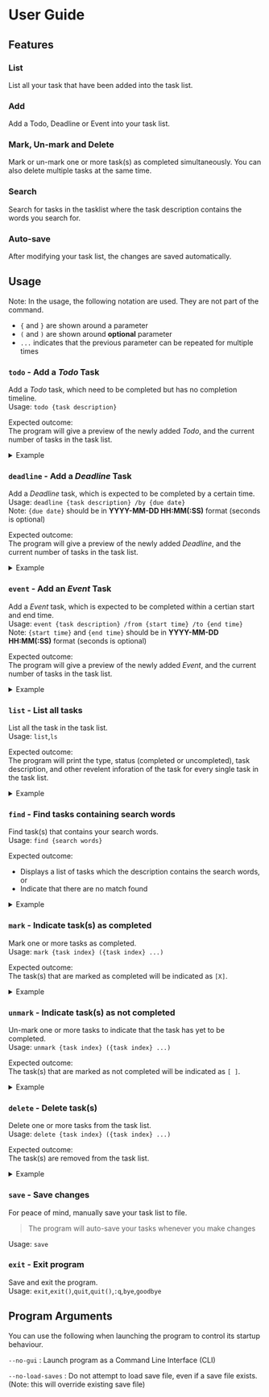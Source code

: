 # User Guide



## Features 

### List
List all your task that have been added into the task list.

### Add
Add a Todo, Deadline or Event into your task list.

### Mark, Un-mark and Delete
Mark or un-mark one or more task(s) as completed simultaneously.
You can also delete multiple tasks at the same time.

### Search
Search for tasks in the tasklist where the task description contains the words you search for.

### Auto-save
After modifying your task list, the changes are saved automatically.

## Usage
Note: In the usage, the following notation are used. They are not part of the command.
* `{` and `}` are shown around a parameter
* `(` and `)` are shown around **optional** parameter
* `...` indicates that the previous parameter can be repeated for multiple times 

### `todo` - Add a *Todo* Task
Add a *Todo* task, which need to be completed but has no completion timeline.\
Usage: `todo {task description}`

Expected outcome:\
The program will give a preview of the newly added *Todo*, 
and the current number of tasks in the task list.

<details>
<summary>Example</summary>
<p>
Sample input: `todo first task`\
Sample output:
```
Got it. I've added this task:
	[T][ ] first task
Now you have 1 task(s) in the list.
```
</p>
</details>


### `deadline` - Add a *Deadline* Task
Add a *Deadline* task, which is expected to be completed by a certain time.\
Usage: `deadline {task description} /by {due date}`\
Note: `{due date}` should be in **YYYY-MM-DD HH:MM(:SS)** format (seconds is optional)

Expected outcome:\
The program will give a preview of the newly added *Deadline*,
and the current number of tasks in the task list.

<details><summary>Example</summary>
<p>
Sample input: `deadline some other task /by 2023-01-01 00:00`\
Sample output:
```
Got it. I've added this task:
	[D][ ] some other task (By: 01 JANUARY 2023 00:00)
Now you have 2 task(s) in the list.
```
</p>
</details>

### `event` - Add an *Event* Task
Add a *Event* task, which is expected to be completed within a certian start and end time.\
Usage: `event {task description} /from {start time} /to {end time}`\
Note: `{start time}` and `{end time}` should be in **YYYY-MM-DD HH:MM(:SS)** format (seconds is optional)

Expected outcome:\
The program will give a preview of the newly added *Event*, and the current number of tasks in the task list.

<details>
<summary>Example</summary>

Sample input: `event even more tasks /from 2023-01-01 00:00 /to 2023-12-31 23:59`\
Sample output:
```
Got it. I've added this task:
	[E][ ] even more tasks (From: 01 JANUARY 2023 00:00 To: 31 DECEMBER 2023 23:59)
Now you have 3 task(s) in the list.
```
</details>

### `list` - List all tasks
List all the task in the task list.\
Usage: `list`,`ls`

Expected outcome:\
The program will print the type, status (completed or uncompleted), task description, and other revelent inforation
of the task for every single task in the task list.

<details>
<summary>Example</summary>

Sample input: `list`\
Sample output:
```
You have the following task(s):
	1. [T][ ] first task
	2. [D][ ] some other task (By: 01 JANUARY 2023 00:00)
	3. [E][ ] even more tasks (From: 01 JANUARY 2023 00:00 To: 31 DECEMBER 2023 23:59)
```
</details>

### `find` - Find tasks containing search words
Find task(s) that contains your search words.\
Usage: `find {search words}`

Expected outcome:
* Displays a list of tasks which the description contains the search words, or
* Indicate that there are no match found

<details>
<summary>Example</summary>

Sample input: `find tasks`\
Sample output:
```
Here are the matching tasks in your list:
	3. [E][ ] even more tasks (From: 01 JANUARY 2023 00:00 To: 31 DECEMBER 2023 23:59)
```
</details>

### `mark` - Indicate task(s) as completed
Mark one or more tasks as completed.\
Usage: `mark {task index} ({task index} ...)`

Expected outcome:\
The task(s) that are marked as completed will be indicated as `[X]`.

<details>
<summary>Example</summary>

Example #1:\
Sample input: `mark 2`\
Sample output:
```
Nice I've marked the task(s) as done:
	2. [D][X] some other task (By: 01 JANUARY 2023 00:00)
```

Example #2:\
Sample input: `mark 1 3`\
Sample output:
```
Nice I've marked the task(s) as done:
	1. [T][X] first task
	3. [E][X] even more tasks (From: 01 JANUARY 2023 00:00 To: 31 DECEMBER 2023 23:59)
```
</details>

### `unmark` - Indicate task(s) as not completed
Un-mark one or more tasks to indicate that the task has yet to be completed.\
Usage: `unmark {task index} ({task index} ...)`

Expected outcome:\
The task(s) that are marked as not completed will be indicated as `[ ]`.

<details>
<summary>Example</summary>

Example #1:\
Sample input: `unmark 2`\
Sample output:
```
OK, I've marked the task(s) as not done yet:
	2. [D][ ] some other task (By: 01 JANUARY 2023 00:00)
```

Example #2:\
Sample input: `mark 3 1`\
Sample output:
```
OK, I've marked the task(s) as not done yet:
	1. [T][ ] first task
	3. [E][ ] even more tasks (From: 01 JANUARY 2023 00:00 To: 31 DECEMBER 2023 23:59)
```
</details>

### `delete` - Delete task(s)
Delete one or more tasks from the task list.\
Usage: `delete {task index} ({task index} ...)`

Expected outcome:\
The task(s) are removed from the task list.

<details>
<summary>Example</summary>

Example #1:\
Sample input: `delete 2`\
Sample output:
```
I've removed the task(s):
	[D][ ] some other task (By: 01 JANUARY 2023 00:00)
Now you have 2 task(s) in the list.
```

Example #2:\
Sample input: `delete 2 1`\
Sample output:
```
I've removed the task(s):
	[E][ ] even more tasks (From: 01 JANUARY 2023 00:00 To: 31 DECEMBER 2023 23:59)
	[T][ ] first task
You do not have any task!
```
</details>

### `save` - Save changes
For peace of mind, manually save your task list to file. 
>  The program will auto-save your tasks whenever you make changes

Usage: `save`

### `exit` - Exit program
Save and exit the program.\
Usage: `exit`,`exit()`,`quit`,`quit()`,`:q`,`bye`,`goodbye`



## Program Arguments

You can use the following when launching the program to control its startup behaviour.

`--no-gui` : Launch program as a Command Line Interface (CLI)

`--no-load-saves` : Do not attempt to load save file, even if a save file exists. (Note: this will override existing 
save file)